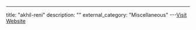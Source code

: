 ---
title: "akhil-reni"
description: ""
external_category: "Miscellaneous"
---[Visit Website](https://github.com/akhil-reni)

